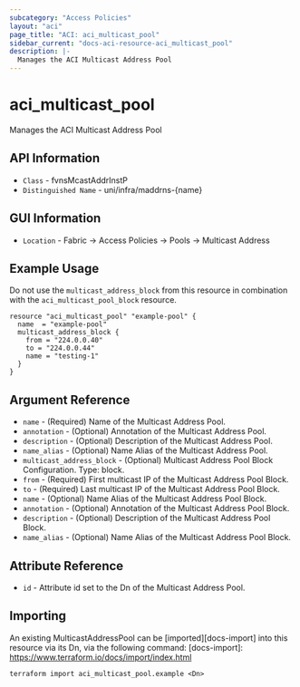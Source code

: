 ```yaml
---
subcategory: "Access Policies"
layout: "aci"
page_title: "ACI: aci_multicast_pool"
sidebar_current: "docs-aci-resource-aci_multicast_pool"
description: |-
  Manages the ACI Multicast Address Pool
---
```


# aci_multicast_pool #

Manages the ACI Multicast Address Pool

## API Information ##

* `Class` - fvnsMcastAddrInstP
* `Distinguished Name` - uni/infra/maddrns-{name}

## GUI Information ##

* `Location` - Fabric -> Access Policies -> Pools -> Multicast Address

## Example Usage ##

Do not use the `multicast_address_block` from this resource in combination with the `aci_multicast_pool_block` resource.

```hcl
resource "aci_multicast_pool" "example-pool" {
  name  = "example-pool"
  multicast_address_block {
    from = "224.0.0.40"
    to = "224.0.0.44"
    name = "testing-1"
  }
}
```

## Argument Reference ##

* `name` - (Required) Name of the Multicast Address Pool.
* `annotation` - (Optional) Annotation of the Multicast Address Pool.
* `description` - (Optional) Description of the Multicast Address Pool.
* `name_alias` - (Optional) Name Alias of the Multicast Address Pool.
* `multicast_address_block` - (Optional) Multicast Address Pool Block Configuration. Type: block.
 * `from` - (Required) First multicast IP of the Multicast Address Pool Block.
 * `to` - (Required) Last multicast IP of the Multicast Address Pool Block.
 * `name` - (Optional) Name Alias of the Multicast Address Pool Block. 
 * `annotation` - (Optional) Annotation of the Multicast Address Pool Block.
 * `description` - (Optional) Description of the Multicast Address Pool Block.
 * `name_alias` - (Optional) Name Alias of the Multicast Address Pool Block.

## Attribute Reference ##

* `id` - Attribute id set to the Dn of the Multicast Address Pool.

## Importing ##

An existing MulticastAddressPool can be [imported][docs-import] into this resource via its Dn, via the following command:
[docs-import]: https://www.terraform.io/docs/import/index.html

```
terraform import aci_multicast_pool.example <Dn>
```